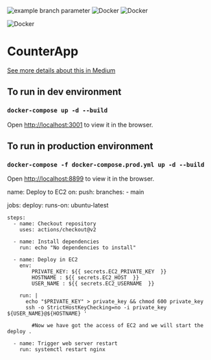 
![example branch parameter](https://github.com/farhandroid/CounterApp/actions/workflows/CI_CD.yml/badge.svg?branch=master)
![Docker](https://img.shields.io/badge/-Docker-orange)  ![Docker](https://img.shields.io/badge/%20-Redux-blueviolet)

![Docker](https://img.shields.io/badge/-React-red) 


# CounterApp

[See more details about this in Medium](https://farhan-tanvir.medium.com/ci-cd-from-github-to-aws-ec2-using-github-action-e18b621c0507)


## To run in dev environment

### `docker-compose up -d --build`
Open [http://localhost:3001](http://localhost:3001) to view it in the browser.

## To run in production environment

### `docker-compose -f docker-compose.prod.yml up -d --build`
Open [http://localhost:8899](http://localhost:8899) to view it in the browser.









name: Deploy to EC2
on:
  push:
    branches:
      - main

jobs:
  deploy:
    runs-on: ubuntu-latest

    steps:
      - name: Checkout repository
        uses: actions/checkout@v2

      - name: Install dependencies
        run: echo "No dependencies to install"
 
      - name: Deploy in EC2
        env:
            PRIVATE_KEY: ${{ secrets.EC2_PRIVATE_KEY  }}
            HOSTNAME : ${{ secrets.EC2_HOST  }}
            USER_NAME : ${{ secrets.EC2_USERNAME  }}
            
        run: |
          echo "$PRIVATE_KEY" > private_key && chmod 600 private_key
          ssh -o StrictHostKeyChecking=no -i private_key ${USER_NAME}@${HOSTNAME} '
          
            #Now we have got the access of EC2 and we will start the deploy .

      - name: Trigger web server restart
        run: systemctl restart nginx






